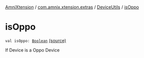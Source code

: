 [AmniXtension](../../index.md) / [com.amnix.xtension.extras](../index.md) / [DeviceUtils](index.md) / [isOppo](./is-oppo.md)

# isOppo

`val isOppo: `[`Boolean`](https://kotlinlang.org/api/latest/jvm/stdlib/kotlin/-boolean/index.html) [(source)](https://github.com/AmniX/AmniXTension/tree/master/AmniXtension/src/main/java/com/amnix/xtension/extras/DeviceUtils.kt#L77)

If Device is a Oppo Device

